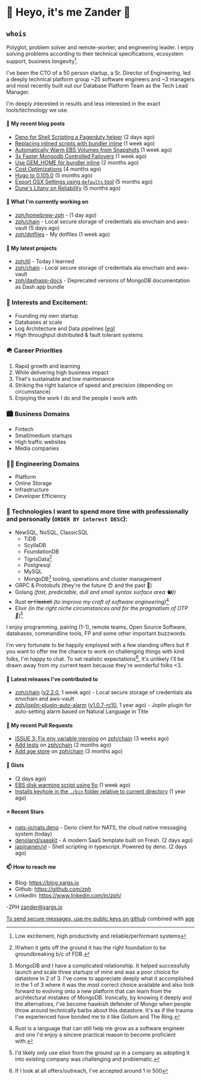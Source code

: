 # 👋 Heyo, it's me Zander 👋

## `whois`
Polyglot, problem solver and remote-worker, and engineering leader.  I enjoy solving problems according to their technical specifications, ecosystem support, business longevity[^1].

I've been the CTO of a 50 person startup, a Sr. Director of Engineering, led a deeply technical
platform group ~25 software engineers and ~3 managers and most recently built out our
Database Platform Team as the Tech Lead Manager.

I'm deeply interested in results and less interested in the exact tools/technology we use.

#### 📜 My recent blog posts

- [Deno for Shell Scripting a Pagerduty helper](https://blog.xargs.io/post/2023-04-12-deno-for-shell-scripting-a-pagerduty-helper/) (2 days ago)
- [Replacing inlined scripts with bundler inline](https://blog.xargs.io/post/2023-04-07-replacing-inlined-scripts-with-bundler-inline/) (1 week ago)
- [Automatically Warm EBS Volumes from Snapshots](https://blog.xargs.io/post/2023-04-06-automatically-warm-ebs-volumes-from-snapshots/) (1 week ago)
- [3x Faster Mongodb Controlled Failovers](https://blog.xargs.io/post/2023-04-06-3x-faster-mongod-controlled-failovers/) (1 week ago)
- [Use GEM_HOME for bundler inline](https://blog.xargs.io/post/2023-01-28-use-gem-home-for-bundler-inline/) (2 months ago)
- [Cost Optimizations](https://blog.xargs.io/post/2022-11-22-cost-optimizations/) (4 months ago)
- [Hugo to 0.105.0](https://blog.xargs.io/post/2022-11-05-try-out-mermaid/) (5 months ago)
- [Export OSX Settings using `defaults` tool](https://blog.xargs.io/post/2022-11-02-export-osx-settings-using-defaults/) (5 months ago)
- [Dune&#39;s Litany on Reliability](https://blog.xargs.io/post/2022-11-02-dune-s-litany-on-reliability/) (5 months ago)

#### 👷 What I'm currently working on

- [zph/homebrew-zph](https://github.com/zph/homebrew-zph) -  (1 day ago)
- [zph/chain](https://github.com/zph/chain) - Local secure storage of credentials ala envchain and aws-vault (5 days ago)
- [zph/dotfiles](https://github.com/zph/dotfiles) - My dotfiles (1 week ago)

#### 🌱 My latest projects

- [zph/til](https://github.com/zph/til) - Today I learned
- [zph/chain](https://github.com/zph/chain) - Local secure storage of credentials ala envchain and aws-vault
- [zph/dashapp-docs](https://github.com/zph/dashapp-docs) - Deprecated versions of MongoDB documentation as Dash app bundle

### 📖 Interests and Excitement:
* Founding my own startup
* Databases at scale
* Log Architecture and Data pipelines [[eg](https://engineering.linkedin.com/distributed-systems/log-what-every-software-engineer-should-know-about-real-time-datas-unifying)]
* High throughput distributed & fault tolerant systems

### 🪖 Career Priorities
1. Rapid growth and learning
2. While delivering high business impact
3. That's sustainable and low maintenance
4. Striking the right balance of speed and precision (depending on circumstance)
5. Enjoying the work I do and the people I work with

### 🏙 Business Domains
* Fintech
* Small/medium startups
* High traffic websites
* Media companies

### 👨‍💻 Engineering Domains
* Platform
* Online Storage
* Infrastructure
* Developer Efficiency

### 🏫 Technologies I want to spend more time with professionally and personally (`ORDER BY interest DESC`):

* NewSQL, NoSQL, ClassicSQL
	* TiDB
	* ScyllaDB
	* FoundationDB
	* TigrisData[^tigris]
	* Postgresql
	* MySQL
  * MongoDB[^love-hate] tooling, operations and cluster management
* GRPC & Protobufs (they're the future 😍 and the past 🤔)
* Golang *(fast, predictable, dull and small syntax surface area 🐿️))*
* Rust ~~or Haskell~~ *(to improve my craft of software engineering)*[^rust]
* Elixir *(in the right niche circumstances and for the pragmatism of  OTP 🔮)*[^elixir]

I enjoy programming, pairing (1-1), remote teams, Open Source Software, databases, commandline tools, FP and some other important buzzwords.

I'm very fortunate to be happily employed with a few standing offers but if you want to offer me the chance to work on challenging things with kind folks, I'm happy to chat. To set realistic expectations[^hiring-odds], it's unlikely I'll be drawn away from my current team because they're wonderful folks &lt;3.

#### 🔭 Latest releases I've contributed to

- [zph/chain](https://github.com/zph/chain) ([v2.2.0](https://github.com/zph/chain/releases/tag/v2.2.0), 1 week ago) - Local secure storage of credentials ala envchain and aws-vault
- [zph/joplin-plugin-auto-alarm](https://github.com/zph/joplin-plugin-auto-alarm) ([v1.0.7-rc10](https://github.com/zph/joplin-plugin-auto-alarm/releases/tag/v1.0.7-rc10), 1 year ago) - Joplin plugin for auto-setting alarm based on Natural Language in Title

#### 🔨 My recent Pull Requests

- [ISSUE 3: Fix env variable merging](https://github.com/zph/chain/pull/6) on [zph/chain](https://github.com/zph/chain) (3 weeks ago)
- [Add tests](https://github.com/zph/chain/pull/2) on [zph/chain](https://github.com/zph/chain) (2 months ago)
- [Add age store](https://github.com/zph/chain/pull/1) on [zph/chain](https://github.com/zph/chain) (3 months ago)

#### 📓 Gists

- [](https://gist.github.com/790e9259a9afa4ab7741a493994d8fa8) (2 days ago)
- [EBS disk warming script using fio](https://gist.github.com/5935caeeebc001e2af38f087da19d5af) (1 week ago)
- [Installs keyhole in the `./bin` folder relative to current directory](https://gist.github.com/717f627c2a914ebf28c9a58a23883879) (1 year ago)

#### ⭐ Recent Stars

- [nats-io/nats.deno](https://github.com/nats-io/nats.deno) - Deno client for NATS, the cloud native messaging system (today)
- [denoland/saaskit](https://github.com/denoland/saaskit) - A modern SaaS template built on Fresh. (2 days ago)
- [japiirainen/vl](https://github.com/japiirainen/vl) - Shell scripting in typescript. Powered by deno. (2 days ago)

#### 📫 How to reach me

- Blog: https://blog.xargs.io
- Github: https://github.com/zph
- LinkedIn: https://www.linkedin.com/in/zph/

-ZPH [zander@xargs.io](mailto:zander@xargs.io)

[To send secure messages, use my public keys on github](https://github.com/zph.keys) combined with [age](https://github.com/FiloSottile/age)

[^1]: Low excitement, high productivity and reliable/performant systems
[^confs]: I've stopped attending conferences due to competing life responsibilities and the talks ceasing to introduce as much novel and challenging content for me
[^hiring-odds]: If I look at all offers/outreach, I've accepted around 1 in 500
[^clojure]: It remains a niche language that I really enjoyed as a practitioner but I'd be reluctant to found a company on it
[^elixir]: I'd likely only use elixir from the ground up in a company as adopting it into existing company was challenging and problematic.
[^rust]: Rust is a language that can still help me grow as a software engineer and one I'd enjoy a sincere practical reason to become proficient with.
[^mongodb]: Hundreds of TB cluster on EC2 for v3.x with strict reliability requirements and having to solve hard scaling problems including working around architectural limitations of the db itself by dropping down to reading the db code.
[^tigris]: If/when it gets off the ground it has the right foundation to be groundbreaking b/c of FDB.
[^love-hate]: MongoDB and I have a complicated relationship. It helped successfully launch and scale three startups of mine and was a poor choice for datastore in 2 of 3. I've come to appreciate deeply what it accomplished in the 1 of 3 where it was the most correct choice available and also look forward to evolving onto a new platform that can learn from the architectural mistakes of MongoDB. Ironically, by knowing it deeply and the alternatives, I've become hawkish defender of Mongo when people throw around technically barbs about this datastore. It's as if the trauma I've experienced have bonded me to it like Gollum and The Ring.




